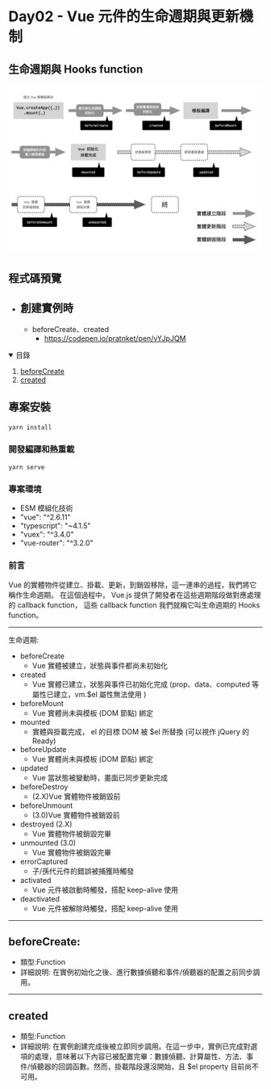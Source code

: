 # Day02 - Vue 元件的生命週期與更新機制

## 生命週期與 Hooks function

![image](public/image/Preview/status.png)

## 程式碼預覽

-   ## 創建實例時
    -   beforeCreate、created
        -   https://codepen.io/pratnket/pen/vYJpJQM

<!-- 目錄 -->
<details open>
  <summary>目錄</summary>
  <ol>
    <li>
      <a href="#beforeCreate">beforeCreate</a>
    </li>
    <li>
      <a href="#created">created</a>
    </li>
  </ol>
</details>

## 專案安裝

```
yarn install
```

### 開發編譯和熱重載

```
yarn serve
```

### 專案環境

-   ESM 模組化技術
-   "vue": "^2.6.11"
-   "typescript": "~4.1.5"
-   "vuex": "^3.4.0"
-   "vue-router": "^3.2.0"

### 前言

Vue 的實體物件從建立、掛載、更新，到銷毀移除，這一連串的過程，我們將它稱作生命週期。 在這個過程中， Vue.js 提供了開發者在這些週期階段做對應處理的 callback function， 這些 callback function 我們就稱它叫生命週期的 Hooks function。

---

生命週期:

-   beforeCreate
    -   Vue 實體被建立，狀態與事件都尚未初始化
-   created
    -   Vue 實體已建立，狀態與事件已初始化完成 (prop、data、computed 等屬性已建立，vm.$el 屬性無法使用 )
-   beforeMount
    -   Vue 實體尚未與模板 (DOM 節點) 綁定
-   mounted
    -   實體與掛載完成， el 的目標 DOM 被 $el 所替換 (可以視作 jQuery 的 Ready)
-   beforeUpdate
    -   Vue 實體尚未與模板 (DOM 節點) 綁定
-   updated
    -   Vue 當狀態被變動時，畫面已同步更新完成
-   beforeDestroy
    -   (2.X)Vue 實體物件被銷毀前
-   beforeUnmount
    -   (3.0)Vue 實體物件被銷毀前
-   destroyed (2.X)
    -   Vue 實體物件被銷毀完畢
-   unmounted (3.0)
    -   Vue 實體物件被銷毀完畢
-   errorCaptured
    -   子/孫代元件的錯誤被捕獲時觸發
-   activated
    -   Vue 元件被啟動時觸發，搭配 keep-alive 使用
-   deactivated
    -   Vue 元件被解除時觸發，搭配 keep-alive 使用

---

<!-- beforeCreate -->

## beforeCreate:

-   類型:Function
-   詳細說明:
    在實例初始化之後、進行數據偵聽和事件/偵聽器的配置之前同步調用。

---

<!-- created -->

## created

-   類型:Function
-   詳細說明:
    在實例創建完成後被立即同步調用。在這一步中，實例已完成對選項的處理，意味著以下內容已被配置完畢：數據偵聽、計算屬性、方法、事件/偵聽器的回調函數。然而，掛載階段還沒開始，且 $el property 目前尚不可用。
